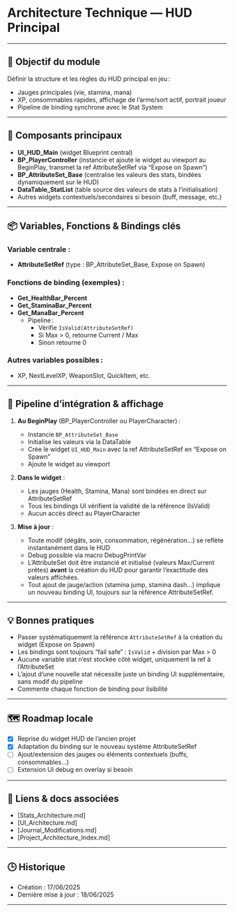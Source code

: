 # Architecture Technique — HUD Principal

---

## 📌 Objectif du module

Définir la structure et les règles du HUD principal en jeu :
- Jauges principales (vie, stamina, mana)
- XP, consommables rapides, affichage de l’arme/sort actif, portrait joueur
- Pipeline de binding synchrone avec le Stat System

---

## 🧩 Composants principaux

- **UI_HUD_Main** (widget Blueprint central)
- **BP_PlayerController** (instancie et ajoute le widget au viewport au BeginPlay, transmet la ref AttributeSetRef via “Expose on Spawn”)
- **BP_AttributeSet_Base** (centralise les valeurs des stats, bindées dynamiquement sur le HUD)
- **DataTable_StatList** (table source des valeurs de stats à l’initialisation)
- Autres widgets contextuels/secondaires si besoin (buff, message, etc.)

---

## 📦 Variables, Fonctions & Bindings clés

### **Variable centrale :**
- **AttributeSetRef** (type : BP_AttributeSet_Base, Expose on Spawn)

### **Fonctions de binding (exemples) :**
- **Get_HealthBar_Percent**
- **Get_StaminaBar_Percent**
- **Get_ManaBar_Percent**
    - Pipeline :  
        - Vérifie `IsValid(AttributeSetRef)`
        - Si Max > 0, retourne Current / Max
        - Sinon retourne 0

### **Autres variables possibles :**
- XP, NextLevelXP, WeaponSlot, QuickItem, etc.

---

## 🔁 Pipeline d’intégration & affichage

1. **Au BeginPlay** (BP_PlayerController ou PlayerCharacter) :
    - Instancie `BP_AttributeSet_Base`
    - Initialise les valeurs via la DataTable
    - Crée le widget `UI_HUD_Main` avec la ref AttributeSetRef en “Expose on Spawn”
    - Ajoute le widget au viewport

2. **Dans le widget** :
    - Les jauges (Health, Stamina, Mana) sont bindées en direct sur AttributeSetRef
    - Tous les bindings UI vérifient la validité de la référence (IsValid)
    - Aucun accès direct au PlayerCharacter

3. **Mise à jour** :
    - Toute modif (dégâts, soin, consommation, régénération…) se reflète instantanément dans le HUD
    - Debug possible via macro DebugPrintVar
    - L’AttributeSet doit être instancié et initialisé (valeurs Max/Current prêtes) **avant** la création du HUD pour garantir l’exactitude des valeurs affichées.
    - Tout ajout de jauge/action (stamina jump, stamina dash…) implique un nouveau binding UI, toujours sur la référence AttributeSetRef.

---

## 💡 Bonnes pratiques

- Passer systématiquement la référence `AttributeSetRef` à la création du widget (Expose on Spawn)
- Les bindings sont toujours “fail safe” : `IsValid` + division par Max > 0
- Aucune variable stat n’est stockée côté widget, uniquement la ref à l’AttributeSet
- L’ajout d’une nouvelle stat nécessite juste un binding UI supplémentaire, sans modif du pipeline
- Commente chaque fonction de binding pour lisibilité

---

## 🗺️ Roadmap locale

- [x] Reprise du widget HUD de l’ancien projet
- [x] Adaptation du binding sur le nouveau système AttributeSetRef
- [ ] Ajout/extension des jauges ou éléments contextuels (buffs, consommables…)
- [ ] Extension UI debug en overlay si besoin

---

## 🔗 Liens & docs associées

- [Stats_Architecture.md]
- [UI_Architecture.md]
- [Journal_Modifications.md]
- [Project_Architecture_Index.md]

---

## 🕒 Historique

- Création : 17/06/2025
- Dernière mise à jour : 18/06/2025

---
